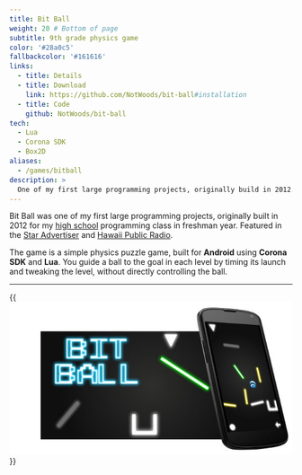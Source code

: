 ```yaml
---
title: Bit Ball
weight: 20 # Bottom of page
subtitle: 9th grade physics game
color: '#28a0c5'
fallbackcolor: '#161616'
links:
  - title: Details
  - title: Download
    link: https://github.com/NotWoods/bit-ball#installation
  - title: Code
    github: NotWoods/bit-ball
tech:
  - Lua
  - Corona SDK
  - Box2D
aliases:
  - /games/bitball
description: >
  One of my first large programming projects, originally build in 2012. Featured in the Star Advertiser and Hawaii Public Radio, the game is a simple physics puzzle game build for Android with Corona SDK and Lua.
---
```


Bit Ball was one of my first large programming projects, originally built in 2012 for my [high school](http://ethompson.org/) programming class in freshman year. Featured in the [Star Advertiser](http://www.staradvertiser.com/2012/07/31/hawaii-news/for-teenager-buds-of-life-bloom-without-boundaries/) and [Hawaii Public Radio](http://www.bytemarkscafe.org/2012/07/23/episode-205-myron-b-thompson-academy-july-18-2012/).

The game is a simple physics puzzle game, built for **Android** using **Corona SDK** and **Lua**. You guide a ball to the goal in each level by timing its launch and tweaking the level, without directly controlling the ball.

---

{{<img src="banner.jpg" alt="Bit Ball promotional artwork">}}
